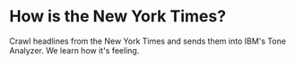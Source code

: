 # How is the New York Times?
Crawl headlines from the New York Times and sends them into IBM's Tone Analyzer. We learn how it's feeling.
